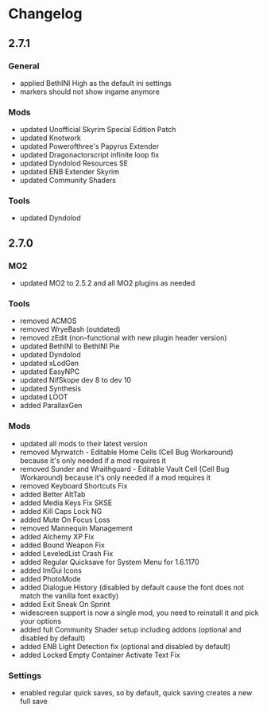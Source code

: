 # Changelog

## 2.7.1

### General

- applied BethINI High as the default ini settings
- markers should not show ingame anymore

### Mods

- updated Unofficial Skyrim Special Edition Patch
- updated Knotwork
- updated Powerofthree's Papyrus Extender
- updated Dragonactorscript infinite loop fix
- updated Dyndolod Resources SE
- updated ENB Extender Skyrim
- updated Community Shaders

### Tools

- updated Dyndolod

## 2.7.0

### MO2
- updated MO2 to 2.5.2 and all MO2 plugins as needed

### Tools
- removed ACMOS
- removed WryeBash (outdated)
- removed zEdit (non-functional with new plugin header version)
- updated BethINI to BethINI Pie
- updated Dyndolod
- updated xLodGen
- updated EasyNPC
- updated NifSkope dev 8 to dev 10
- updated Synthesis
- updated LOOT
- added ParallaxGen

### Mods
- updated all mods to their latest version
- removed Myrwatch - Editable Home Cells (Cell Bug Workaround) because it's only needed if a mod requires it
- removed Sunder and Wraithguard - Editable Vault Cell (Cell Bug Workaround) because it's only needed if a mod requires it
- removed Keyboard Shortcuts Fix
- added Better AltTab
- added Media Keys Fix SKSE
- added Kill Caps Lock NG
- added Mute On Focus Loss
- removed Mannequin Management
- added Alchemy XP Fix
- added Bound Weapon Fix
- added LeveledList Crash Fix
- added Regular Quicksave for System Menu for 1.6.1170
- added ImGui Icons
- added PhotoMode
- added Dialogue History (disabled by default cause the font does not match the vanilla font exactly)
- added Exit Sneak On Sprint
- widescreen support is now a single mod, you need to reinstall it and pick your options
- added full Community Shader setup including addons (optional and disabled by default)
- added ENB Light Detection fix (optional and disabled by default)
- added Locked Empty Container Activate Text Fix

### Settings

- enabled regular quick saves, so by default, quick saving creates a new full save

